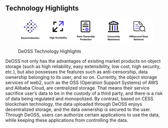 ## Technology Highlights
<figure><img src="picture/technology_highlights.jpg" alt="DeOSS Technology Highlights"><figcaption><p>DeOSS Technology Highlights</p></figcaption></figure>

DeOSS not only has the advantages of existing market products on object storage (such as high reliability, easy extensibility, low cost, high security, etc.), but also possesses the features such as anti-censorship, data ownership belonging to its user, and so on. Currently, the object storage services of web2, such as the OSS (Operation Support Systems) of AWS and Alibaba Cloud, are centralized storage. That means their service sacrifice user’s data to be in the custody of a third party, and there is a risk of data being regulated and monopolized. By contrast, based on CESS blockchain technology, the data uploaded through DeOSS enjoys decentralized storage, and the data ownership is secured to the user. Through DeOSS, users can authorize certain applications to use the data, while keeping these applications from controlling the data.
